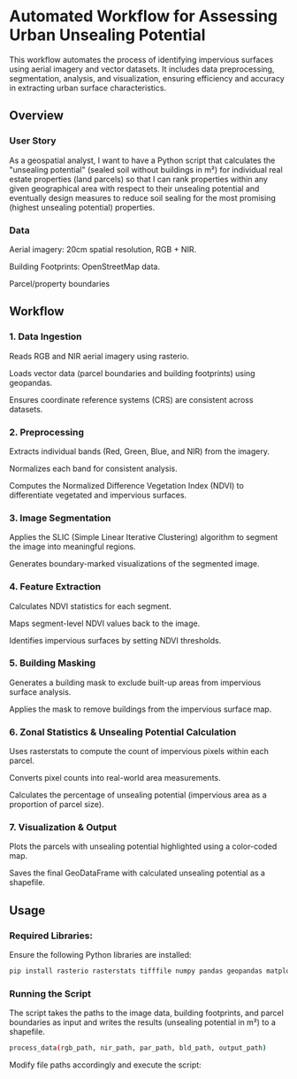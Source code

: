 # Automated Workflow for Assessing Urban Unsealing Potential

This workflow automates the process of identifying impervious surfaces using aerial imagery and vector datasets. It includes data preprocessing, segmentation, analysis, and visualization, ensuring efficiency and accuracy in extracting urban surface characteristics.

## Overview

### User Story

As a geospatial analyst, I want to have a Python script that calculates the "unsealing potential" (sealed soil without buildings in m²) for individual real estate properties (land parcels) so that I can rank properties within any given geographical area with respect to their unsealing potential and eventually design measures to reduce soil sealing for the most promising (highest unsealing potential) properties.
### Data

Aerial imagery: 20cm spatial resolution, RGB + NIR.

Building Footprints: OpenStreetMap data.

Parcel/property boundaries

## Workflow
### 1. Data Ingestion 

Reads RGB and NIR aerial imagery using rasterio.

Loads vector data (parcel boundaries and building footprints) using geopandas.

Ensures coordinate reference systems (CRS) are consistent across datasets.

### 2. Preprocessing

Extracts individual bands (Red, Green, Blue, and NIR) from the imagery.

Normalizes each band for consistent analysis.

Computes the Normalized Difference Vegetation Index (NDVI) to differentiate vegetated and impervious surfaces.

### 3. Image Segmentation

Applies the SLIC (Simple Linear Iterative Clustering) algorithm to segment the image into meaningful regions.

Generates boundary-marked visualizations of the segmented image.

### 4. Feature Extraction

Calculates NDVI statistics for each segment.

Maps segment-level NDVI values back to the image.

Identifies impervious surfaces by setting NDVI thresholds.

### 5. Building Masking

Generates a building mask to exclude built-up areas from impervious surface analysis.

Applies the mask to remove buildings from the impervious surface map.

### 6. Zonal Statistics & Unsealing Potential Calculation

Uses rasterstats to compute the count of impervious pixels within each parcel.

Converts pixel counts into real-world area measurements.

Calculates the percentage of unsealing potential (impervious area as a proportion of parcel size).

### 7.  Visualization & Output

Plots the parcels with unsealing potential highlighted using a color-coded map.

Saves the final GeoDataFrame with calculated unsealing potential as a shapefile.

## Usage

### Required Libraries:

Ensure the following Python libraries are installed:

```bash
pip install rasterio rasterstats tifffile numpy pandas geopandas matplotlib scikit-image
```

### Running the Script
The script takes the paths to the image data, building footprints, and parcel boundaries as input and writes the results (unsealing potential in m²) to a shapefile.
```bash
process_data(rgb_path, nir_path, par_path, bld_path, output_path)
```
Modify file paths accordingly and execute the script:
